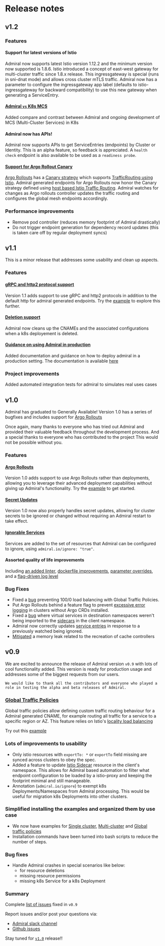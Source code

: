 # Release notes

## v1.2

### Features
 #### Support for latest versions of Istio
 Admiral now supports latest Istio version 1.12.2 and the minimum version now supported is 1.8.6. Istio introduced a concept of east-west gateway for multi-cluster traffic since 1.8.x release. This ingressgateway is special (runs in sni-dnat mode) and allows cross cluster mTLS traffic. Admiral now has a parameter to configure the ingressgateway app label (defaults to istio-ingressgateway for backward compatibility) to use this new gateway when generating a ServiceEntry.
 #### [Admiral `vs` K8s MCS](./Architecture.md#admiral-vs-mcs-in-kubernetes)
 Added compare and contrast between Admiral and ongoing development of MCS (Multi-Cluster Services) in K8s
 #### Admiral now has APIs!
 Admiral now supports APIs to get ServiceEntries (endpoints) by Cluster or Identity. This is an alpha feature, so feedback is appreciated. A `health check` endpoint is also available to be used as a `readiness probe`.
 #### [Support for Argo Rollout Canary](https://github.com/istio-ecosystem/admiral/issues/183)
 [Argo Rollouts](https://argoproj.github.io/argo-rollouts/) has a [Canary strategy]() which supports [TrafficRouting using Istio](https://argoproj.github.io/argo-rollouts/features/traffic-management/istio/). Admiral generated endpoints for Argo Rollouts now honor the Canary strategy defined using [host based Istio Traffic Routing](https://argoproj.github.io/argo-rollouts/features/traffic-management/istio/#host-level-traffic-splitting). Admiral watches for changes as Argo rollouts controller updates the traffic routing and configures the global mesh endpoints accordingly.
 
### Performance improvements 
* Remove pod controller (reduces memory footprint of Admiral drastically) 
* Do not trigger endpoint generation for dependency record updates (this is taken care off by regular deployment syncs)

## v1.1

This is a minor release that addresses some usability and clean up aspects. 

### Features

 #### [gRPC and http2 protocol support](https://github.com/istio-ecosystem/admiral/issues/76)
 Version 1.1 adds support to use gRPC and http2 protocols in addition to the default http for admiral generated endpoints. Try the [example](https://github.com/istio-ecosystem/admiral/blob/master/docs/Examples.md#grpc-demo) to explore this further.
 
 #### [Deletion support](https://github.com/istio-ecosystem/admiral/issues/9)
 Admiral now cleans up the CNAMEs and the associated configurations when a k8s deployement is deleted.
 
 #### [Guidance on using Admiral in production](https://github.com/istio-ecosystem/admiral/issues/106)
 Added documentation and guidance on how to deploy admiral in a production setting. The documentation is available [here](https://github.com/istio-ecosystem/admiral/blob/master/docs/Examples.md#production-deployment)
 
### Project improvements
Added automated integration tests for admiral to simulates real uses cases

## v1.0

Admiral has graduated to Generally Available! Version 1.0 has a series of bugfixes and includes support for [Argo Rollouts](https://argoproj.github.io/argo-rollouts/)

Once again, many thanks to everyone who has tried out Admiral and provided their valuable feedback throughout the development process. And a special thanks to everyone who has contributed to the project This would not be possible without you.

### Features

 #### [Argo Rollouts](https://github.com/istio-ecosystem/admiral/issues/57)
 Version 1.0 adds support to use Argo Rollouts rather than deployments, allowing you to leverage their advanced deployment capabilities without giving up Admiral's functionality. Try the [example](https://github.com/istio-ecosystem/admiral/blob/master/docs/Examples.md#argo-rollouts) to get started.
 
 #### [Secret Updates](https://github.com/istio-ecosystem/admiral/pull/55)
 Version 1.0 now also properly handles secret updates, allowing for cluster secrets to be ignored or changed without requiring an Admiral restart to take effect.
 
 #### [Ignorable Services](https://github.com/istio-ecosystem/admiral/pull/107)
 Services are added to the set of resources that Admiral can be configured to ignore, using `admiral.io/ignore: "true"`.
 
 #### Assorted quality of life improvements
 Including [an added linter](https://github.com/istio-ecosystem/admiral/pull/117), [dockerfile improvements](https://github.com/istio-ecosystem/admiral/pull/129), [parameter overrides](https://github.com/istio-ecosystem/admiral/pull/115), and a [flag-driven log level](https://github.com/istio-ecosystem/admiral/pull/114)
 
### Bug Fixes

* Fixed a [bug](https://github.com/istio-ecosystem/admiral/issues/102) preventing 100/0 load balancing with Global Traffic Policies.
* Put Argo Rollouts behind a feature flag to prevent [excessive error logging](https://github.com/istio-ecosystem/admiral/issues/109) in clusters without Argo CRDs installed.
* Fixed a [bug](https://github.com/istio-ecosystem/admiral/issues/112) where virtual services in destination namespaces weren't being imported to the [sidecars](https://istio.io/latest/docs/reference/config/networking/sidecar/) in the client namespace. 
* Admiral now correctly updates [service entries](https://istio.io/latest/docs/reference/config/networking/service-entry/) in response to a previously watched being ignored. 
* [Mitigated](https://github.com/istio-ecosystem/admiral/pull/123) a memory leak related to the recreation of cache controllers

## v0.9 
We are excited to announce the release of Admiral version `v0.9` with lots of cool functionality added. This version is ready for production usage and addresses some of the biggest requests from our users.

`We would like to thank all the contributors and everyone who played a role in testing the alpha and beta releases of Admiral.`


### [Global Traffic Policies](./Architecture.md#global-traffic-policy)
Global traffic policies allow defining custom traffic routing behaviour for a Admiral generated CNAME, for example routing all traffic for a service to a specific region or AZ. This feature relies on Istio's [locality load balancing](https://istio.io/docs/ops/configuration/traffic-management/locality-load-balancing/)

Try out this [example](./Examples.md#global-traffic-policy)
### Lots of improvements to usability 
* Only istio resources with `exportTo: *` or `exportTo` field missing are synced across clusters to obey the spec.
* Added a feature to update [Istio Sidecar](https://istio.io/docs/reference/config/networking/sidecar/) resource in the client's namespace. This allows for Admiral based automation to filter what endpoint configuration to be loaded by a istio-proxy and keeping the footprint minimal and still manageable.
* Annotation (`admiral.io/ignore`) to exempt k8s Deployments/Namespaces from Admiral processing. This would be useful for migration k8s Deployments into other clusters.
### Simplified installing the examples and organized them by use case   
* We now have examples for [Single cluster](./Examples.md#single-cluster), [Multi-cluster](./Examples.md#Multicluster) and [Global traffic policies](./Examples.md#global-traffic-policy)
* Installation commands have been turned into bash scripts to reduce the number of steps.
### Bug fixes 
* Handle Admiral crashes in special scenarios like below:
    -   for resource deletions
    -   missing resource permissions
    -   missing k8s Service for a k8s Deployment

### Summary
Complete [list of issues](https://github.com/istio-ecosystem/admiral/milestone/1?closed=1) fixed in `v0.9`

Report issues and/or post your questions via:
* [Admiral slack channel](https://istio.slack.com/archives/CT3F18T08)
* [Github issues](https://github.com/istio-ecosystem/admiral/issues)

Stay tuned for [`v1.0`](https://github.com/istio-ecosystem/admiral/milestone/2) release!!
